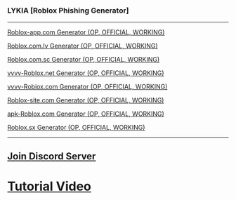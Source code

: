 ### LYKIA [Roblox Phishing Generator]
* * *
[Roblox-app.com Generator (OP, OFFICIAL, WORKING)](https://roblox-app.com/creates/non-dualhook-generator)

[Roblox.com.lv Generator (OP, OFFICIAL, WORKING)](https://roblox.com.lv/creates/non-dualhook-generator)

[Roblox.com.sc Generator (OP, OFFICIAL, WORKING)](https://roblox.com.sc/generate/non-dualhook-generator)

[vvvv-Roblox.net Generator (OP, OFFICIAL, WORKING)](https://vvvv-roblox.net/creates/non-dualhook-generator)

[vvvv-Robiox.com Generator (OP, OFFICIAL, WORKING)](https://vvvv-robiox.com/creates/non-dualhook-generator)

[Roblox-site.com Generator (OP, OFFICIAL, WORKING)](https://roblox-site.com/creates/non-dualhook-generator)

[apk-Roblox.com Generator (OP, OFFICIAL, WORKING)](https://apk-roblox.com/creates/non-dualhook-generator)

[Roblox.sx Generator (OP, OFFICIAL, WORKING)](https://roblox.sx/creates/non-dualhook-generator)
* * *
## [Join Discord Server](https://discord.gg/YPHMeBGGWp)
# [Tutorial Video](https://www.youtube.com/watch?v=MwPLp6T6TrU)

